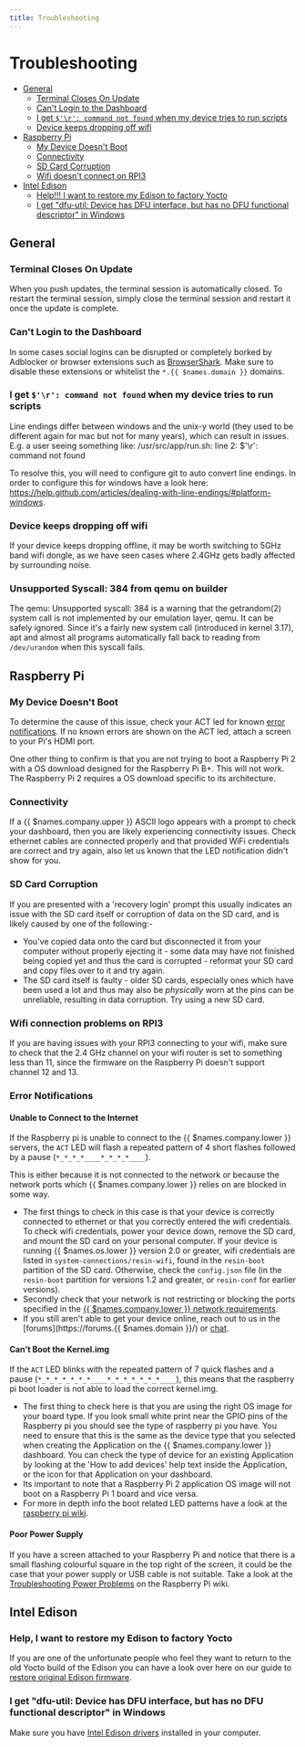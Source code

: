 ```yaml
---
title: Troubleshooting
---
```


# Troubleshooting

* [General](#general)
  * [Terminal Closes On Update](#terminal-closes-on-update)
  * [Can't Login to the Dashboard](#can-t-login-to-the-dashboard)
  * [I get `$'\r': command not found` when my device tries to run scripts](#i-get-r-command-not-found-when-my-device-tries-to-run-scripts)
  * [Device keeps dropping off wifi](#device-keeps-dropping-off-wifi)
* [Raspberry Pi](#raspberry-pi)
  * [My Device Doesn't Boot](#my-device-doesn-t-boot)
  * [Connectivity](#connectivity)
  * [SD Card Corruption](#sd-card-corruption)
  * [Wifi doesn't connect on RPI3](#wifi-connection-problems-on-rpi3)
* [Intel Edison](#intel-edison)
  * [Help!!! I want to restore my Edison to factory Yocto](#help-i-want-to-restore-my-edison-to-factory-yocto)
  * [I get "dfu-util: Device has DFU interface, but has no DFU functional descriptor" in Windows](#i-get-dfu-util-device-has-dfu-interface-but-has-no-dfu-functional-descriptor-in-windows)

## General

### Terminal Closes On Update

When you push updates, the terminal session is automatically closed. To restart the terminal session, simply close the terminal session and restart it once the update is complete.

### Can't Login to the Dashboard

In some cases social logins can be disrupted or completely borked by Adblocker or browser extensions such as [BrowserShark](https://chrome.google.com/webstore/detail/browsershark/jhbjnipjccjloncefdoknhicbnbjaefh?hl=en). Make sure to disable these extensions or whitelist the `*.{{ $names.domain }}` domains.

### I get `$'\r': command not found` when my device tries to run scripts
Line endings differ between windows and the unix-y world (they used to be different again for mac but not for many years), which can result in issues. E.g. a user seeing something like:
/usr/src/app/run.sh: line 2: $'\r': command not found

To resolve this, you will need to configure git to auto convert line endings. In order to configure this for windows have a look here: https://help.github.com/articles/dealing-with-line-endings/#platform-windows.

### Device keeps dropping off wifi
If your device keeps dropping offline, it may be worth switching to 5GHz band wifi dongle, as we have seen cases where 2.4GHz gets badly affected by surrounding noise.

### Unsupported Syscall: 384 from qemu on builder
The qemu: Unsupported syscall: 384 is a warning that the getrandom(2) system call is not implemented by our emulation layer, qemu. It can be safely ignored. Since it's a fairly new system call (introduced in kernel 3.17), apt and almost all programs automatically fall back to reading from `/dev/urandom` when this syscall fails.

## Raspberry Pi

### My Device Doesn't Boot

To determine the cause of this issue, check your ACT led for known [error notifications][error]. If no known errors are shown on the ACT led, attach a screen to your Pi's HDMI port.

One other thing to confirm is that you are not trying to boot a Raspberry Pi 2 with a OS download designed for the Raspberry Pi B+. This will not work. The Raspberry Pi 2 requires a OS download specific to its architecture.

### Connectivity

If a {{ $names.company.upper }} ASCII logo appears with a prompt to check your dashboard, then you are likely experiencing connectivity issues. Check ethernet cables are connected properly and that provided WiFi credentials are correct and try again, also let us known that the LED notification didn't show for you.

### SD Card Corruption

If you are presented with a 'recovery login' prompt this usually indicates an issue with the SD card itself or corruption of data on the SD card, and is likely caused by one of the following:-

* You've copied data onto the card but disconnected it from your computer without properly ejecting it - some data may have not finished being copied yet and thus the card is corrupted - reformat your SD card and copy files over to it and try again.
* The SD card itself is faulty - older SD cards, especially ones which have been used a lot and thus may also be *physically* worn at the pins can be unreliable, resulting in data corruption. Try using a new SD card.

### Wifi connection problems on RPI3
If you are having issues with your RPI3 connecting to your wifi, make sure
to check that the 2.4 GHz channel on your wifi router is set to something less than 11, since
the firmware on the Raspberry Pi doesn't support channel 12 and 13.

### Error Notifications

#### Unable to Connect to the Internet
If the Raspberry pi is unable to connect to the {{ $names.company.lower }} servers, the `ACT` LED will flash a repeated pattern of 4 short flashes followed by a pause (`*_*_*_*____*_*_*_*____`).

This is either because it is not connected to the network or because the network ports which {{ $names.company.lower }} relies on are blocked in some way.

* The first things to check in this case is that your device is correctly connected to ethernet or that you correctly entered the wifi credentials. To check wifi credentials, power your device down, remove the SD card, and mount the SD card on your personal computer. If your device is running {{ $names.os.lower }} version 2.0 or greater, wifi credentials are listed in `system-connections/resin-wifi`, found in the `resin-boot` partition of the SD card. Otherwise, check the `config.json` file (in the `resin-boot` partition for versions 1.2 and greater, or `resin-conf` for earlier versions).
* Secondly check that your network is not restricting or blocking the ports specified in the [{{ $names.company.lower }} network requirements](/deployment/network/#network-requirements).
* If you still aren't able to get your device online, reach out to us in the [forums](https://forums.{{ $names.domain }}/) or [chat](https://gitter.im/resin-io/chat).

#### Can't Boot the Kernel.img
If the `ACT` LED blinks with the repeated pattern of 7 quick flashes and a pause (`*_*_*_*_*_*_*____*_*_*_*_*_*_*____`), this means that the raspberry pi boot loader is not able to load the correct kernel.img.
* The first thing to check here is that you are using the right OS image for your board type. If you look small white print near the GPIO pins of the Raspberry pi you should see the type of raspberry pi you have. You need to ensure that this is the same as the device type that you selected when creating the Application on the {{ $names.company.lower }} dashboard. You can check the type of device for an existing Application by looking at the 'How to add devices' help text inside the Application, or the icon for that Application on your dashboard.
* Its important to note that a Raspberry Pi 2 application OS image will not boot on a Raspberry Pi 1 board and vice versa.
* For more in depth info the boot related LED patterns have a look at the [raspberry pi wiki](http://elinux.org/R-Pi_Troubleshooting#Green_LED_blinks_in_a_specific_pattern).

#### Poor Power Supply
If you have a screen attached to your Raspberry Pi and notice that there is a small flashing colourful square in the top right of the screen, it could be the case that your power supply or USB cable is not suitable. Take a look at the [Troubleshooting Power Problems](http://elinux.org/R-Pi_Troubleshooting#Troubleshooting_power_problems) on the Raspberry Pi wiki.

## Intel Edison

### Help, I want to restore my Edison to factory Yocto

If you are one of the unfortunate people who feel they want to return to the old Yocto build of the Edison you can have a look over here on our guide to [restore original Edison firmware](/faq/troubleshooting/restore-edison).

### I get "dfu-util: Device has DFU interface, but has no DFU functional descriptor" in Windows

Make sure you have [Intel Edison drivers](https://software.intel.com/en-us/iot/hardware/edison/downloads) installed in your computer.

[error]:#error-notifications
